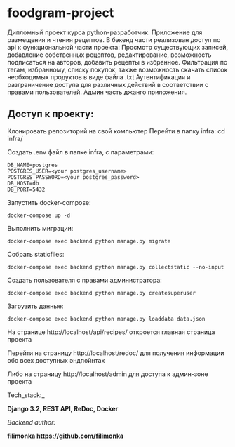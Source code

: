 # foodgram-project

Дипломный проект курса python-разработчик.
Приложение для размещения и чтения рецептов.
В бэкенд части реализован доступ по api к функциональной части проекта: 
Просмотр существующих записей, добавление собственных рецептов, редактирование,
возможность подписаться на авторов, добавить рецепты в избранное. 
Фильтрация по тегам, избранному, списку покупок, также возможность
скачать список необходимых продуктов в виде файла .txt
Аутентификация и разграничение доступа для различных действий в соответствии с правами пользователей.
Админ часть джанго приложения. 

## Доступ к проекту:

Клонировать репозиторий на свой компьютер 
Перейти в папку infra: cd infra/

Создать .env файл в папке infra, с параметрами:

    DB_NAME=postgres
    POSTGRES_USER=<your postgres_username>
    POSTGRES_PASSWORD=<your postgres_password>
    DB_HOST=db
    DB_PORT=5432

Запустить docker-compose:

```docker-compose up -d```

Выполнить миграции:

```docker-compose exec backend python manage.py migrate```

Собрать staticfiles:

```docker-compose exec backend python manage.py collectstatic --no-input```

Создать пользователя с правами администратора:

```docker-compose exec backend python manage.py createsuperuser```

Загрузить данные:

```docker-compose exec backend python manage.py loaddata data.json```

На странице http://localhost/api/recipes/ откроется главная страница проекта

Перейти на страницу http://localhost/redoc/ для получения информации обо всех доступных эндпойнтах

Либо на страницу http://localhost/admin для доступа к админ-зоне проекта



Tech_stack:_

__Django 3.2, REST API, ReDoc, Docker__

_Backend author:_

__filimonka https://github.com/filimonka__

